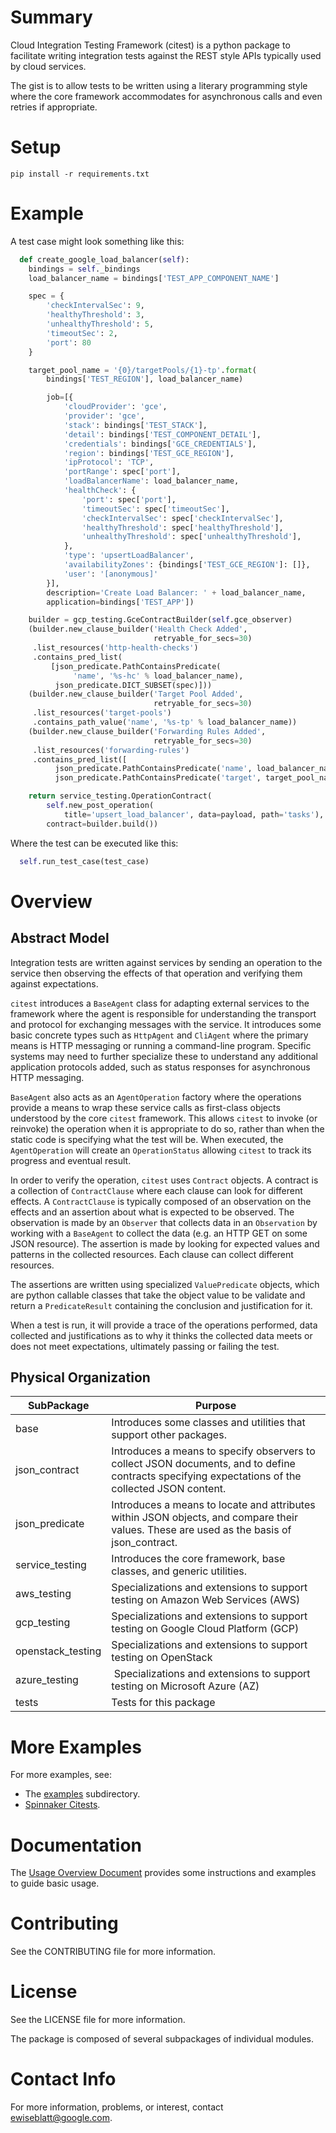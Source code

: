 # Summary
Cloud Integration Testing Framework (citest) is a python package to facilitate
writing integration tests against the REST style APIs typically used by
cloud services.

The gist is to allow tests to be written using a literary programming style
where the core framework accommodates for asynchronous calls and even retries
if appropriate.


# Setup
```
pip install -r requirements.txt
```

# Example
A test case might look something like this:

```python
  def create_google_load_balancer(self):
    bindings = self._bindings
    load_balancer_name = bindings['TEST_APP_COMPONENT_NAME']

    spec = {
        'checkIntervalSec': 9,
        'healthyThreshold': 3,
        'unhealthyThreshold': 5,
        'timeoutSec': 2,
        'port': 80
    }

    target_pool_name = '{0}/targetPools/{1}-tp'.format(
        bindings['TEST_REGION'], load_balancer_name)

        job=[{
            'cloudProvider': 'gce',
            'provider': 'gce',
            'stack': bindings['TEST_STACK'],
            'detail': bindings['TEST_COMPONENT_DETAIL'],
            'credentials': bindings['GCE_CREDENTIALS'],
            'region': bindings['TEST_GCE_REGION'],
            'ipProtocol': 'TCP',
            'portRange': spec['port'],
            'loadBalancerName': load_balancer_name,
            'healthCheck': {
                'port': spec['port'],
                'timeoutSec': spec['timeoutSec'],
                'checkIntervalSec': spec['checkIntervalSec'],
                'healthyThreshold': spec['healthyThreshold'],
                'unhealthyThreshold': spec['unhealthyThreshold'],
            },
            'type': 'upsertLoadBalancer',
            'availabilityZones': {bindings['TEST_GCE_REGION']: []},
            'user': '[anonymous]'
        }],
        description='Create Load Balancer: ' + load_balancer_name,
        application=bindings['TEST_APP'])

    builder = gcp_testing.GceContractBuilder(self.gce_observer)
    (builder.new_clause_builder('Health Check Added',
                                retryable_for_secs=30)
     .list_resources('http-health-checks')
     .contains_pred_list(
         [json_predicate.PathContainsPredicate(
              'name', '%s-hc' % load_balancer_name),
          json_predicate.DICT_SUBSET(spec)]))
    (builder.new_clause_builder('Target Pool Added',
                                retryable_for_secs=30)
     .list_resources('target-pools')
     .contains_path_value('name', '%s-tp' % load_balancer_name))
    (builder.new_clause_builder('Forwarding Rules Added',
                                retryable_for_secs=30)
     .list_resources('forwarding-rules')
     .contains_pred_list([
          json_predicate.PathContainsPredicate('name', load_balancer_name),
          json_predicate.PathContainsPredicate('target', target_pool_name)]))

    return service_testing.OperationContract(
        self.new_post_operation(
            title='upsert_load_balancer', data=payload, path='tasks'),
        contract=builder.build())

```


Where the test can be executed like this:

```python
  self.run_test_case(test_case)
```


# Overview

## Abstract Model

Integration tests are written against services by sending an operation to
the service then observing the effects of that operation and verifying them
against expectations.

`citest` introduces a `BaseAgent` class for adapting external services
to the framework where the agent is responsible for understanding the
transport and protocol for exchanging messages with the service. It introduces
some basic concrete types such as `HttpAgent` and `CliAgent` where the primary
means is HTTP messaging or running a command-line program. Specific systems
may need to further specialize these to understand any additional application
protocols added, such as status responses for asynchronous HTTP messaging.

`BaseAgent` also acts as an `AgentOperation` factory where the operations
provide a means to wrap these service calls as first-class objects understood
by the core `citest` framework. This allows `citest` to invoke (or reinvoke)
the operation when it is appropriate to do so, rather than when the static code
is specifying what the test will be. When executed, the `AgentOperation` will
create an `OperationStatus` allowing `citest` to track its progress and
eventual result.

In order to verify the operation, `citest` uses `Contract` objects. A contract
is a collection of `ContractClause` where each clause can look for different
effects. A `ContractClause` is typically composed of an observation on the
effects and an assertion about what is expected to be observed. The observation
is made by an `Observer` that collects data in an `Observation` by working with
a `BaseAgent` to collect the data (e.g. an HTTP GET on some
JSON resource). The assertion is made by looking for expected values and
patterns in the collected resources. Each clause can collect different
resources.

The assertions are written using specialized `ValuePredicate` objects, which
are python callable classes that take the object value to be validate and return
a `PredicateResult` containing the conclusion and justification for it.

When a test is run, it will provide a trace of the operations performed,
data collected and justifications as to why it thinks the collected data
meets or does not meet expectations, ultimately passing or failing the test.



## Physical Organization

SubPackage | Purpose
-------|--------
base | Introduces some classes and utilities that support other packages.
json_contract | Introduces a means to specify observers to collect JSON documents, and to define contracts specifying expectations of the collected JSON content.
json_predicate | Introduces a means to locate and attributes within JSON objects, and compare their values. These are used as the basis of json_contract.
service_testing | Introduces the core framework, base classes, and generic utilities.
aws_testing | Specializations and extensions to support testing on Amazon Web Services (AWS)
gcp_testing | Specializations and extensions to support testing on Google Cloud Platform (GCP)
openstack_testing | Specializations and extensions to support testing on OpenStack
azure_testing | Specializations and extensions to support testing on Microsoft Azure (AZ)
tests | Tests for this package


# More Examples

For more examples, see:

* The [examples](https://github.com/google/citest/blob/master/examples) subdirectory.
* [Spinnaker Citests](https://github.com/spinnaker/spinnaker/blob/master/testing/citest/README.md).


# Documentation

The [Usage Overview Document](overview.md) provides some instructions and
examples to guide basic usage.


# Contributing

See the CONTRIBUTING file for more information.


# License

See the LICENSE file for more information.

The package is composed of several subpackages of individual modules.


# Contact Info

For more information, problems, or interest, contact ewiseblatt@google.com.
